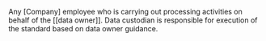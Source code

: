 Any [Company] employee who is carrying out processing activities on behalf of the [[data owner]]. Data custodian is responsible for execution of the standard based on data owner guidance.